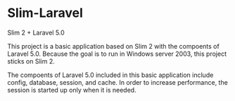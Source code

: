 # Slim-Laravel
Slim 2 + Laravel 5.0

This project is a basic application based on Slim 2 with the compoents of Laravel 5.0. Because the goal is to run in Windows server 2003, this project sticks on Slim 2. 

The compoents of Laravel 5.0 included in this basic application include config, database, session, and cache. In order to increase performance, the session is started up only when it is needed.
